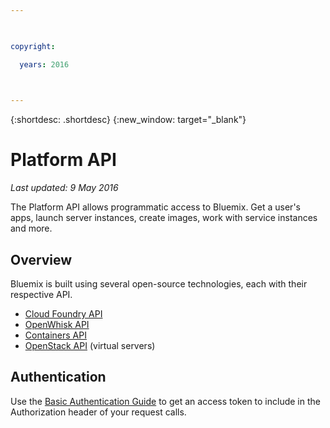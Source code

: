 ```yaml
---

 

copyright:

  years: 2016

 

---
```


{:shortdesc: .shortdesc} 
{:new_window: target="_blank"}

# Platform API
*Last updated: 9 May 2016*

The Platform API allows programmatic access to Bluemix. Get a user's apps, launch server instances, create images, work with service instances and more.

## Overview

Bluemix is built using several open-source technologies, each with their respective API.

- [Cloud Foundry API](https://apidocs.cloudfoundry.org)
- [OpenWhisk API](http://petstore.swagger.io/?url=https://raw.githubusercontent.com/openwhisk/openwhisk/master/core/controller/src/resources/whiskswagger.json)
- [Containers API](http://ccsapi-doc.mybluemix.net/)
- [OpenStack API](http://developer.openstack.org/api-ref.html) (virtual servers)


## Authentication

Use the [Basic Authentication Guide](basic-authentication-guide.html) to get an access token to include in the Authorization header of your request calls.

